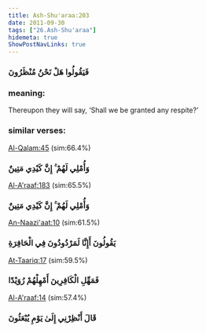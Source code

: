 ```yaml
---
title: Ash-Shu'araa:203
date: 2011-09-30
tags: ["26.Ash-Shu'araa"]
hidemeta: true 
ShowPostNavLinks: true 
---
```

### فَيَقُولُوا هَلْ نَحْنُ مُنْظَرُونَ
### meaning: 
Thereupon they will say, ‘Shall we be granted any respite?’
### similar verses: 

[Al-Qalam:45](/68/45) (sim:66.4%)

### وَأُمْلِي لَهُمْ ۚ إِنَّ كَيْدِي مَتِينٌ

[Al-A'raaf:183](/7/183) (sim:65.5%)

### وَأُمْلِي لَهُمْ ۚ إِنَّ كَيْدِي مَتِينٌ

[An-Naazi'aat:10](/79/10) (sim:61.5%)

### يَقُولُونَ أَإِنَّا لَمَرْدُودُونَ فِي الْحَافِرَةِ

[At-Taariq:17](/86/17) (sim:59.5%)

### فَمَهِّلِ الْكَافِرِينَ أَمْهِلْهُمْ رُوَيْدًا

[Al-A'raaf:14](/7/14) (sim:57.4%)

### قَالَ أَنْظِرْنِي إِلَىٰ يَوْمِ يُبْعَثُونَ
